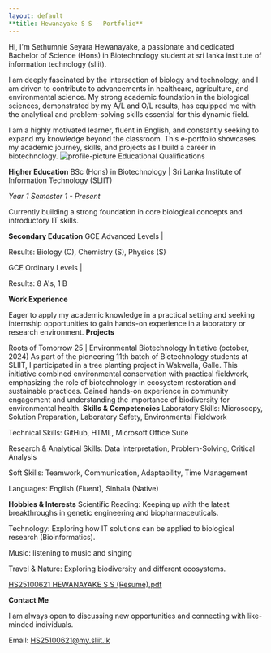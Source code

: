 ```yaml
---
layout: default
**title: Hewanayake S S - Portfolio**
---
```

Hi, I'm Sethumnie Seyara Hewanayake, a passionate and dedicated Bachelor of Science (Hons) in Biotechnology student at sri lanka institute of information technology (sliit).

I am deeply fascinated by the intersection of biology and technology, and I am driven to contribute to advancements in healthcare, agriculture, and environmental science. My strong academic foundation in the biological sciences, demonstrated by my A/L and O/L results, has equipped me with the analytical and problem-solving skills essential for this dynamic field.

I am a highly motivated learner, fluent in English, and constantly seeking to expand my knowledge beyond the classroom. This e-portfolio showcases my academic journey, skills, and projects as I build a career in biotechnology.
![profile-picture](https://github.com/user-attachments/assets/521248eb-f004-4004-8670-454eb0722acd)
Educational Qualifications

**Higher Education**
BSc (Hons) in Biotechnology | Sri Lanka Institute of Information Technology (SLIIT)

*Year 1 Semester 1 - Present*

Currently building a strong foundation in core biological concepts and introductory IT skills.

**Secondary Education**
GCE Advanced Levels | 

Results: Biology (C), Chemistry (S), Physics (S)

GCE Ordinary Levels | 

Results: 8 A's, 1 B

**Work Experience**

Eager to apply my academic knowledge in a practical setting and seeking internship opportunities to gain hands-on experience in a laboratory or research environment.
**Projects**

Roots of Tomorrow 25 | Environmental Biotechnology Initiative (october, 2024)
As part of the pioneering 11th batch of Biotechnology students at SLIIT, I participated in a tree planting project in Wakwella, Galle.
This initiative combined environmental conservation with practical fieldwork, emphasizing the role of biotechnology in ecosystem restoration and sustainable practices.
Gained hands-on experience in community engagement and understanding the importance of biodiversity for environmental health.
**Skills & Competencies**
Laboratory Skills: Microscopy, Solution Preparation, Laboratory Safety, Environmental Fieldwork

Technical Skills: GitHub, HTML, Microsoft Office Suite

Research & Analytical Skills: Data Interpretation, Problem-Solving, Critical Analysis

Soft Skills: Teamwork, Communication, Adaptability, Time Management

Languages: English (Fluent), Sinhala (Native)

**Hobbies & Interests**
Scientific Reading: Keeping up with the latest breakthroughs in genetic engineering and biopharmaceuticals.

Technology: Exploring how IT solutions can be applied to biological research (Bioinformatics).

Music: listening to music and singing

Travel & Nature: Exploring biodiversity and different ecosystems.

[HS25100621 HEWANAYAKE  S S  (Resume).pdf](https://github.com/user-attachments/files/22582841/HS25100621.HEWANAYAKE.S.S.Resume.pdf)

**Contact Me**

I am always open to discussing new opportunities and connecting with like-minded individuals.

Email: HS25100621@my.sliit.lk




